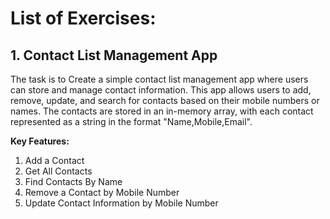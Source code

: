 # List of Exercises:

## 1. Contact List Management App

The task is to Create a simple contact list management app where users can store and manage contact information.
This app allows users to add, remove, update, and search for contacts based on their mobile numbers or names.
The contacts are stored in an in-memory array, with each contact represented as a string in the format "Name,Mobile,Email".

**Key Features:**
1. Add a Contact 
2. Get All Contacts 
3. Find Contacts By Name 
4. Remove a Contact by Mobile Number 
5. Update Contact Information by Mobile Number
